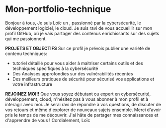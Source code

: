 # Mon-portfolio-technique
Bonjour à tous,  Je suis Loïc un , passionné par la cybersécurité, le développement logiciel, le cloud. Je suis ravi de vous accueillir sur mon profil GitHub, où je vais partager des contenus enrichissants sur des sujets qui me passionnent.

**PROJETS ET OBJECTIFS**
Sur ce profil je prévois publier une variété de contenu techniques:
- tutoriel détaillé pour vous aider à maitriser certains outils et des techniques spécifiques à la cybersécurité
- Des Analyses approfondies sur des vulnérabilités récentes
- Des meilleurs pratiques de sécurité pour sécurisé vos applications et votre infrastructure

**REJOINEZ MOI!!**
Que vous soyez débutant ou expert en cybersécurité, développement, cloud, n'hésitez pas à vous abonner à mon profil et à interagir avec moi. Je serai ravi de répondre à vos questions, de discuter de vos retours et même d'explorer de nouveaux sujets ensemble.
Merci d'avoir pris le temps de me découvrir. J'ai hâte de partager mes connaissances et d'apprendre de vous !
Cordialement,
Loïc

